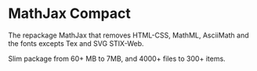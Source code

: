 # MathJax Compact

The repackage MathJax that removes HTML-CSS, MathML, AsciiMath and the fonts excepts Tex and SVG STIX-Web.

Slim package from 60+ MB to 7MB, and 4000+ files to 300+ items.